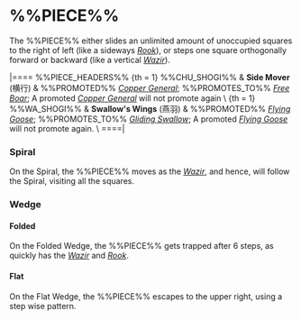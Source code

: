 # %%PIECE%%

The %%PIECE%% either slides an unlimited amount of unoccupied
squares to the right of left (like a sideways [*Rook*](rook.html)),
or steps one square orthogonally forward or backward (like a
vertical [*Wazir*](wazir.html)).

|====
%%PIECE_HEADERS%%
{th = 1}  %%CHU_SHOGI%%
       &  **Side Mover** (&#x6A2A;&#x884C;)
       &  %%PROMOTED%% [*Copper General*](copper_general.html);
          %%PROMOTES_TO%% [*Free Boar*](free_boar.html);
          A promoted [*Copper General*](copper_general.html) will 
          not promote again \\
{th = 1}  %%WA_SHOGI%%
       &  **Swallow's Wings** (&#x71D5;&#x7FBD;)
       &  %%PROMOTED%% [*Flying Goose*](copper_general.html?piece=flying_goose);
          %%PROMOTES_TO%% [*Gliding Swallow*](rook.html?piece=gliding_swallow);
          A promoted [*Flying Goose*](copper_general.html?piece=flying_goose)
          will not promote again. \\
====|

### Spiral

On the Spiral, the %%PIECE%% moves as the [*Wazir*](wazir.html),
and hence, will follow the Spiral, visiting all the squares.

### Wedge

#### Folded

On the Folded Wedge, the %%PIECE%% gets trapped after 6 steps,
as quickly has the [*Wazir*](wazir.html) and [*Rook*](rook.html).

#### Flat

On the Flat Wedge, the %%PIECE%% escapes to the upper right,
using a step wise pattern.
